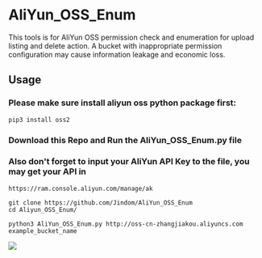 # AliYun_OSS_Enum

This tools is for AliYun OSS permission check and enumeration for upload listing and delete action. 
A bucket with inappropriate permission configuration may cause information leakage and economic loss.

## Usage

### Please make sure install aliyun oss python package first:
```
pip3 install oss2
```
### Download this Repo and Run the AliYun_OSS_Enum.py file
### Also don't forget to input your AliYun API Key to the file, you may get your API in 
```https://ram.console.aliyun.com/manage/ak```

```
git clone https://github.com/Jindom/AliYun_OSS_Enum
cd Aliyun_OSS_Enum/

python3 AliYun_OSS_Enum.py http://oss-cn-zhangjiakou.aliyuncs.com example_bucket_name
```


![](https://i.imgur.com/AsMN6xP.png)
